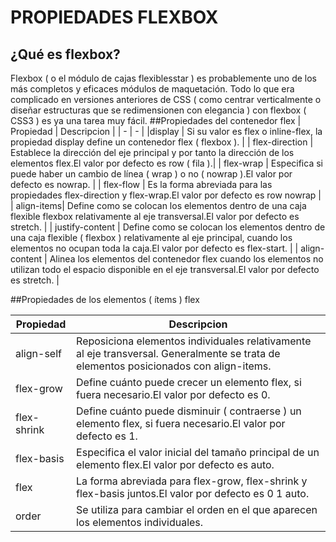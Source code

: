 # PROPIEDADES FLEXBOX 

## ¿Qué es flexbox?
Flexbox ( o el módulo de cajas flexiblesstar ) es probablemente uno de los más completos y eficaces módulos de maquetación. Todo lo que era complicado en versiones anteriores de CSS ( como centrar verticalmente o diseñar estructuras que se redimensionen con elegancia ) con flexbox ( CSS3 ) es ya una tarea muy fácil.
##Propiedades del contenedor flex
| Propiedad | Descripcion  | 
| - | - |
|display | Si su valor es flex o inline-flex, la propiedad display define un contenedor flex ( flexbox ). |
| flex-direction | Establece la dirección del eje principal y por tanto la dirección de los elementos flex.El valor por defecto es row ( fila ).|
| flex-wrap	 | Especifica si puede haber un cambio de línea ( wrap ) o no ( nowrap ).El valor por defecto es nowrap. |
| flex-flow | Es la forma abreviada para las propiedades flex-direction y flex-wrap.El valor por defecto es row nowrap |
| align-items| Define como se colocan los elementos dentro de una caja flexible flexbox relativamente al eje transversal.El valor por defecto es stretch. |
| justify-content | Define como se colocan los elementos dentro de una caja flexible ( flexbox ) relativamente al eje principal, cuando los elementos no ocupan toda la caja.El valor por defecto es flex-start. |
| align-content | Alinea los elementos del contenedor flex cuando los elementos no utilizan todo el espacio disponible en el eje transversal.El valor por defecto es stretch. |

##Propiedades de los elementos ( ítems ) flex

| Propiedad | Descripcion  | 
| - | - |
|align-self | Reposiciona elementos individuales relativamente al eje transversal. Generalmente se trata de elementos posicionados con align-items. |
| flex-grow | Define cuánto puede crecer un elemento flex, si fuera necesario.El valor por defecto es 0.|
| flex-shrink | Define cuánto puede disminuir ( contraerse ) un elemento flex, si fuera necesario.El valor por defecto es 1. |
| flex-basis | Especifica el valor inicial del tamaño principal de un elemento flex.El valor por defecto es auto. |
| flex| La forma abreviada para flex-grow, flex-shrink y flex-basis juntos.El valor por defecto es 0 1 auto. |
|order | Se utiliza para cambiar el orden en el que aparecen los elementos individuales. |

